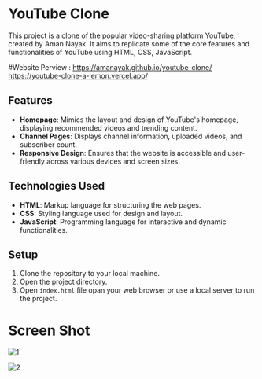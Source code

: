 # YouTube Clone

This project is a clone of the popular video-sharing platform YouTube, created by Aman Nayak. It aims to replicate some of the core features and functionalities of YouTube using HTML, CSS, JavaScript.

#Website Perview : https://amanayak.github.io/youtube-clone/
<br>
https://youtube-clone-a-lemon.vercel.app/

## Features

- **Homepage**: Mimics the layout and design of YouTube's homepage, displaying recommended videos and trending content.
- **Channel Pages**: Displays channel information, uploaded videos, and subscriber count.
- **Responsive Design**: Ensures that the website is accessible and user-friendly across various devices and screen sizes.

## Technologies Used

- **HTML**: Markup language for structuring the web pages.
- **CSS**: Styling language used for design and layout.
- **JavaScript**: Programming language for interactive and dynamic functionalities.

## Setup

1. Clone the repository to your local machine.
2. Open the project directory.
3. Open `index.html` file  opan your web browser or use a local server to run the project.


# Screen Shot  
![1](https://github.com/amanayak/youtube-clone/assets/155058144/f5fe7d33-2659-482f-8408-1127fa2e0fdb)


![2](https://github.com/amanayak/youtube-clone/assets/155058144/77d6a065-1d07-4e40-a130-4a06c2519ba2)
